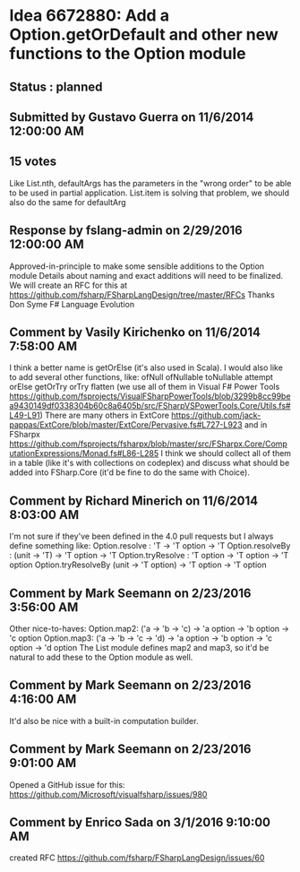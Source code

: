 # Idea 6672880: Add a Option.getOrDefault and other new functions to the Option module #

## Status : planned

## Submitted by Gustavo Guerra on 11/6/2014 12:00:00 AM

## 15 votes

Like List.nth, defaultArgs has the parameters in the "wrong order" to be able to be used in partial application. List.item is solving that problem, we should also do the same for defaultArg


## Response by fslang-admin on 2/29/2016 12:00:00 AM

Approved-in-principle to make some sensible additions to the Option module
Details about naming and exact additions will need to be finalized.
We will create an RFC for this at https://github.com/fsharp/FSharpLangDesign/tree/master/RFCs
Thanks
Don Syme
F# Language Evolution



## Comment by Vasily Kirichenko on 11/6/2014 7:58:00 AM

I think a better name is getOrElse (it's also used in Scala). I would also like to add several other functions, like:
ofNull
ofNullable
toNullable
attempt
orElse
getOrTry
orTry
flatten
(we use all of them in Visual F# Power Tools https://github.com/fsprojects/VisualFSharpPowerTools/blob/3299b8cc99bea9430149df0338304b60c8a6405b/src/FSharpVSPowerTools.Core/Utils.fs#L49-L91)
There are many others in ExtCore https://github.com/jack-pappas/ExtCore/blob/master/ExtCore/Pervasive.fs#L727-L923 and in FSharpx https://github.com/fsprojects/fsharpx/blob/master/src/FSharpx.Core/ComputationExpressions/Monad.fs#L86-L285
I think we should collect all of them in a table (like it's with collections on codeplex) and discuss what should be added into FSharp.Core (it'd be fine to do the same with Choice).

## Comment by Richard Minerich on 11/6/2014 8:03:00 AM

I'm not sure if they've been defined in the 4.0 pull requests but I always define something like:
Option.resolve : 'T -> 'T option -> 'T
Option.resolveBy : (unit -> 'T) -> 'T option -> 'T
Option.tryResolve : 'T option -> 'T option -> 'T option
Option.tryResolveBy (unit -> 'T option) -> 'T option -> 'T option

## Comment by Mark Seemann on 2/23/2016 3:56:00 AM

Other nice-to-haves:
Option.map2: ('a -> 'b -> 'c) -> 'a option -> 'b option -> 'c option
Option.map3: ('a -> 'b -> 'c -> 'd) -> 'a option -> 'b option -> 'c option -> 'd option
The List module defines map2 and map3, so it'd be natural to add these to the Option module as well.

## Comment by Mark Seemann on 2/23/2016 4:16:00 AM

It'd also be nice with a built-in computation builder.

## Comment by Mark Seemann on 2/23/2016 9:01:00 AM

Opened a GitHub issue for this: https://github.com/Microsoft/visualfsharp/issues/980

## Comment by Enrico Sada on 3/1/2016 9:10:00 AM

created RFC https://github.com/fsharp/FSharpLangDesign/issues/60

